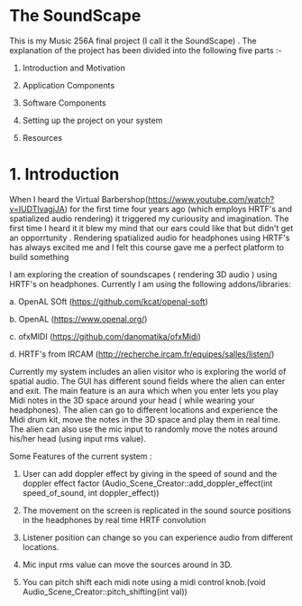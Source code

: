 # The SoundScape 

This is my Music 256A final project (I call it the SoundScape) . The explanation of the project has been divided into the following five parts :- 

1. Introduction and Motivation 

2. Application Components 

3. Software Components 

4. Setting up the project on your system 

5. Resources 


# 1. Introduction 

When I heard the Virtual Barbershop(https://www.youtube.com/watch?v=IUDTlvagjJA)  for the first time four years ago (which employs HRTF's and spatialized audio rendering) it triggered my curiousity and imagination. The first time I heard it it blew my mind that our ears could like that but didn't get an opporrtunity . Rendering spatialized audio for headphones using HRTF's has always excited me and I felt this course gave me a perfect platform to build something 

I am exploring the creation of soundscapes ( rendering 3D audio ) using HRTF's on headphones. Currently I am using the following addons/libraries:

a. OpenAL SOft (https://github.com/kcat/openal-soft)

b. OpenAL (https://www.openal.org/)

c. ofxMIDI (https://github.com/danomatika/ofxMidi)

d. HRTF's from IRCAM  (http://recherche.ircam.fr/equipes/salles/listen/)

Currently my system includes an alien visitor who is exploring the world of spatial audio. The GUI has different sound fields where the alien can enter and exit. The main feature is an aura which when you enter lets you play Midi notes in the 3D space around your head  ( while wearing your headphones). The alien can go to different locations and experience the Midi drum kit, move the notes in the 3D space and play them in real time. The alien can also use the mic input to randomly move the notes around his/her head (using input rms value).

Some Features of the current system :

1. User can add doppler effect by giving in the speed of sound and the doppler effect factor (Audio_Scene_Creator::add_doppler_effect(int speed_of_sound, int doppler_effect))

2. The movement on the screen is replicated in the sound source positions in the headphones by real time HRTF convolution

3. Listener position can change so you can experience audio from different locations.

4. Mic input rms value can move the sources around in 3D. 

5. You can pitch shift each midi note using a midi control knob.(void Audio_Scene_Creator::pitch_shifting(int val))

